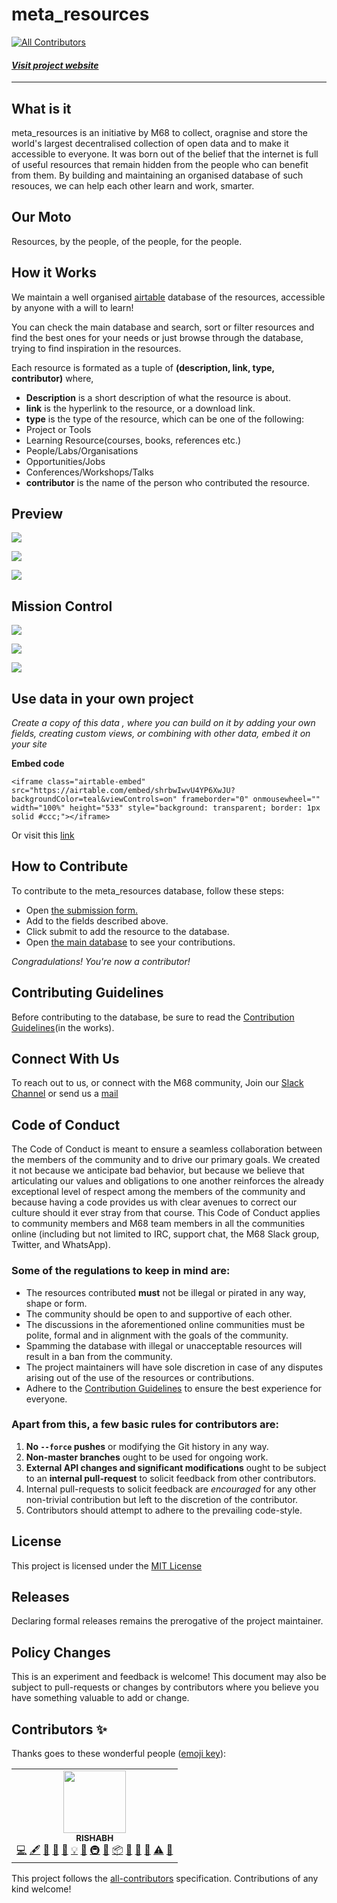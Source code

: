 # meta_resources
<!-- ALL-CONTRIBUTORS-BADGE:START - Do not remove or modify this section -->
[![All Contributors](https://img.shields.io/badge/all_contributors-1-orange.svg?style=flat-square)](#contributors-)
<!-- ALL-CONTRIBUTORS-BADGE:END -->

#### [ *Visit project website*](https://airtable.com/shrbwIwvU4YP6XwJU/tblTuQ8HV5dqpEl6D)
-----------------------------------------

## What is it

meta_resources is an initiative by M68 to collect, oragnise and store the world's largest decentralised collection of open data and to make it accessible to everyone. It was born out of the belief that the internet is full of useful resources that remain hidden from the people who can benefit from them. By building and maintaining an organised database of such resouces, we can help each other learn and work, smarter. 


## Our Moto

Resources, by the people, of the people, for the people.

## How it Works 

We maintain a well organised [airtable](https://airtable.com/) database of the resources, accessible by anyone with a will to learn!

You can check the main database and search, sort or filter resources and find the best ones for your needs or just browse through the database, trying to find inspiration in the resources.

Each resource is formated as a tuple of **(description, link, type, contributor)** where,
- **Description** is a short description of what the resource is about.
- **link** is the hyperlink to the resource, or a download link.
- **type** is the type of the resource, which can be one of the following:
 - Project or Tools
 - Learning Resource(courses, books, references etc.)
 - People/Labs/Organisations
 - Opportunities/Jobs
 - Conferences/Workshops/Talks
- **contributor** is the name of the person who contributed the resource.


## Preview

![](https://github.com/M-68/meta_resource/blob/deploy/content/total_records.png)


![](https://github.com/M-68/meta_resource/blob/deploy/content/preview_1.png)


![](https://github.com/M-68/meta_resource/blob/deploy/content/preview_2.png)

## Mission Control 
![](https://github.com/M-68/meta_resource/blob/deploy/content/mission_control.png)


![](https://github.com/M-68/meta_resource/blob/deploy/content/scripts.png)


![](https://github.com/M-68/meta_resource/blob/deploy/content/scripts_2.png)



## Use data in your own project

*Create a copy of this data , where you can build on it by adding your own fields, creating custom views, or combining with other data, embed it on your site*

**Embed code** 

```  
<iframe class="airtable-embed" src="https://airtable.com/embed/shrbwIwvU4YP6XwJU?backgroundColor=teal&viewControls=on" frameborder="0" onmousewheel="" width="100%" height="533" style="background: transparent; border: 1px solid #ccc;"></iframe>
```

Or visit this [link](https://airtable.com/shrbwIwvU4YP6XwJU/embed)


## How to Contribute

To contribute to the meta_resources database, follow these steps:
- Open [the submission form.](https://airtable.com/shrJ7bvP1gnZAGLZn) 
- Add to the fields described above.
- Click submit to add the resource to the database.
- Open [the main database](https://airtable.com/shrDN5mYU3dExG5x8/tblTuQ8HV5dqpEl6D) to see your contributions.

*Congradulations! You're now a contributor!*

## Contributing Guidelines

Before contributing to the database, be sure to read the [Contribution Guidelines](https://github.com/M-68/meta_resource/blob/deploy/CONTRIBUTING.md)(in the works).

## Connect With Us

To reach out to us, or connect with the M68 community, Join our [Slack Channel](https://app.slack.com/client/T010C0CP9K6/C010EDD9S3H/details/top) or send us a [mail](mailto:exynos999@outlook.com)

## Code of Conduct

The Code of Conduct is meant to ensure a seamless collaboration between the members of the community and to drive our primary goals. We created it not because we anticipate bad behavior, but because we believe that articulating our values and obligations to one another reinforces the already exceptional level of respect among the members of the community and because having a code provides us with clear avenues to correct our culture should it ever stray from that course. This Code of Conduct applies to community members and M68 team members in all the communities online (including but not limited to IRC, support chat, the M68 Slack group, Twitter, and WhatsApp).

### Some of the regulations to keep in mind are:
- The resources contributed **must** not be illegal or pirated in any way, shape or form.
- The community should be open to and supportive of each other.
- The discussions in the aforementioned online communities must be polite, formal and in alignment with the goals of the community.
- Spamming the database with illegal or unacceptable resources will result in a ban from the community.
- The project maintainers will have sole discretion in case of any disputes arising out of the use of the resources or contributions.
- Adhere to the [Contribution Guidelines](https://github.com/M-68/meta_resource/blob/deploy/CONTRIBUTING.md) to ensure the best experience for everyone.

### Apart from this, a few basic rules for contributors are:

1. **No `--force` pushes** or modifying the Git history in any way.
1. **Non-master branches** ought to be used for ongoing work.
1. **External API changes and significant modifications** ought to be subject to an **internal pull-request** to solicit feedback from other contributors.
1. Internal pull-requests to solicit feedback are *encouraged* for any other non-trivial contribution but left to the discretion of the contributor.
1. Contributors should attempt to adhere to the prevailing code-style.


## License

This project is licensed under the [MIT License](https://github.com/M-68/meta_resource/blob/deploy/LICENSE.md)

## Releases

Declaring formal releases remains the prerogative of the project maintainer.

## Policy Changes

This is an experiment and feedback is welcome! This document may also be
subject to pull-requests or changes by contributors where you believe
you have something valuable to add or change.

## Contributors ✨

Thanks goes to these wonderful people ([emoji key](https://allcontributors.org/docs/en/emoji-key)):

<!-- ALL-CONTRIBUTORS-LIST:START - Do not remove or modify this section -->
<!-- prettier-ignore-start -->
<!-- markdownlint-disable -->
<table>
  <tr>
    <td align="center"><a href="http://notrishabh.co"><img src="https://avatars.githubusercontent.com/u/55334249?v=4?s=100" width="100px;" alt=""/><br /><sub><b>RISHABH</b></sub></a><br /><a href="https://github.com/M-68/meta_resource/commits?author=EXYNOS-999" title="Code">💻</a> <a href="#content-EXYNOS-999" title="Content">🖋</a> <a href="#data-EXYNOS-999" title="Data">🔣</a> <a href="https://github.com/M-68/meta_resource/commits?author=EXYNOS-999" title="Documentation">📖</a> <a href="#design-EXYNOS-999" title="Design">🎨</a> <a href="#example-EXYNOS-999" title="Examples">💡</a> <a href="#ideas-EXYNOS-999" title="Ideas, Planning, & Feedback">🤔</a> <a href="#infra-EXYNOS-999" title="Infrastructure (Hosting, Build-Tools, etc)">🚇</a> <a href="#maintenance-EXYNOS-999" title="Maintenance">🚧</a> <a href="#platform-EXYNOS-999" title="Packaging/porting to new platform">📦</a> <a href="#question-EXYNOS-999" title="Answering Questions">💬</a> <a href="https://github.com/M-68/meta_resource/pulls?q=is%3Apr+reviewed-by%3AEXYNOS-999" title="Reviewed Pull Requests">👀</a> <a href="#tool-EXYNOS-999" title="Tools">🔧</a> <a href="https://github.com/M-68/meta_resource/commits?author=EXYNOS-999" title="Tests">⚠️</a> <a href="#userTesting-EXYNOS-999" title="User Testing">📓</a></td>
  </tr>
</table>

<!-- markdownlint-restore -->
<!-- prettier-ignore-end -->

<!-- ALL-CONTRIBUTORS-LIST:END -->

This project follows the [all-contributors](https://github.com/all-contributors/all-contributors) specification. Contributions of any kind welcome!